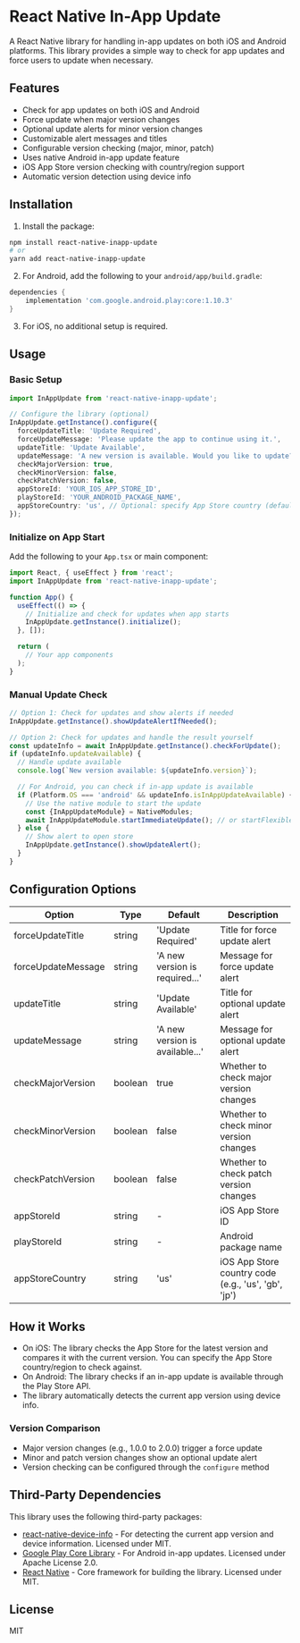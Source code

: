 # React Native In-App Update

A React Native library for handling in-app updates on both iOS and Android platforms. This library provides a simple way to check for app updates and force users to update when necessary.

## Features

- Check for app updates on both iOS and Android
- Force update when major version changes
- Optional update alerts for minor version changes
- Customizable alert messages and titles
- Configurable version checking (major, minor, patch)
- Uses native Android in-app update feature
- iOS App Store version checking with country/region support
- Automatic version detection using device info

## Installation

1. Install the package:

```bash
npm install react-native-inapp-update
# or
yarn add react-native-inapp-update
```

2. For Android, add the following to your `android/app/build.gradle`:

```gradle
dependencies {
    implementation 'com.google.android.play:core:1.10.3'
}
```

3. For iOS, no additional setup is required.

## Usage

### Basic Setup

```typescript
import InAppUpdate from 'react-native-inapp-update';

// Configure the library (optional)
InAppUpdate.getInstance().configure({
  forceUpdateTitle: 'Update Required',
  forceUpdateMessage: 'Please update the app to continue using it.',
  updateTitle: 'Update Available',
  updateMessage: 'A new version is available. Would you like to update?',
  checkMajorVersion: true,
  checkMinorVersion: false,
  checkPatchVersion: false,
  appStoreId: 'YOUR_IOS_APP_STORE_ID',
  playStoreId: 'YOUR_ANDROID_PACKAGE_NAME',
  appStoreCountry: 'us', // Optional: specify App Store country (default: 'us')
});
```

### Initialize on App Start

Add the following to your `App.tsx` or main component:

```typescript
import React, { useEffect } from 'react';
import InAppUpdate from 'react-native-inapp-update';

function App() {
  useEffect(() => {
    // Initialize and check for updates when app starts
    InAppUpdate.getInstance().initialize();
  }, []);

  return (
    // Your app components
  );
}
```

### Manual Update Check

```typescript
// Option 1: Check for updates and show alerts if needed
InAppUpdate.getInstance().showUpdateAlertIfNeeded();

// Option 2: Check for updates and handle the result yourself
const updateInfo = await InAppUpdate.getInstance().checkForUpdate();
if (updateInfo.updateAvailable) {
  // Handle update available
  console.log(`New version available: ${updateInfo.version}`);

  // For Android, you can check if in-app update is available
  if (Platform.OS === 'android' && updateInfo.isInAppUpdateAvailable) {
    // Use the native module to start the update
    const {InAppUpdateModule} = NativeModules;
    await InAppUpdateModule.startImmediateUpdate(); // or startFlexibleUpdate()
  } else {
    // Show alert to open store
    InAppUpdate.getInstance().showUpdateAlert();
  }
}
```

## Configuration Options

| Option             | Type    | Default                         | Description                                         |
| ------------------ | ------- | ------------------------------- | --------------------------------------------------- |
| forceUpdateTitle   | string  | 'Update Required'               | Title for force update alert                        |
| forceUpdateMessage | string  | 'A new version is required...'  | Message for force update alert                      |
| updateTitle        | string  | 'Update Available'              | Title for optional update alert                     |
| updateMessage      | string  | 'A new version is available...' | Message for optional update alert                   |
| checkMajorVersion  | boolean | true                            | Whether to check major version changes              |
| checkMinorVersion  | boolean | false                           | Whether to check minor version changes              |
| checkPatchVersion  | boolean | false                           | Whether to check patch version changes              |
| appStoreId         | string  | -                               | iOS App Store ID                                    |
| playStoreId        | string  | -                               | Android package name                                |
| appStoreCountry    | string  | 'us'                            | iOS App Store country code (e.g., 'us', 'gb', 'jp') |

## How it Works

- On iOS: The library checks the App Store for the latest version and compares it with the current version. You can specify the App Store country/region to check against.
- On Android: The library checks if an in-app update is available through the Play Store API.
- The library automatically detects the current app version using device info.

### Version Comparison

- Major version changes (e.g., 1.0.0 to 2.0.0) trigger a force update
- Minor and patch version changes show an optional update alert
- Version checking can be configured through the `configure` method

## Third-Party Dependencies

This library uses the following third-party packages:

- [react-native-device-info](https://github.com/react-native-device-info/react-native-device-info) - For detecting the current app version and device information. Licensed under MIT.
- [Google Play Core Library](https://developer.android.com/guide/playcore) - For Android in-app updates. Licensed under Apache License 2.0.
- [React Native](https://reactnative.dev/) - Core framework for building the library. Licensed under MIT.

## License

MIT
